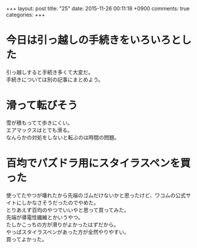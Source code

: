 +++
layout: post
title: "25"
date: 2015-11-26 00:11:18 +0900
comments: true
categories: 
+++

今日は引っ越しの手続きをいろいろとした
===
引っ越しすると手続き多くて大変だ。  
手続きについては別の記事にまとめよう。

滑って転びそう
===
雪が積もってて歩きにくい。  
エアマックスはとても滑る。  
なんらかの対処をしないと転ぶのは時間の問題。

百均でパズドラ用にスタイラスペンを買った
===
使ってたやつが壊れたから先端のゴムだけないかと思ったけど、ワコムの公式サイトにしかなさそうだったのでやめた。  
とりあえず百均のやつでいいやと思って買ってみた。  
先端が導電性繊維とかいうやつ。  
たしかこっちの方が滑りがよかったはずだから。  
やっぱスタイラスペンがあった方が全然やりやすい。  
買ってよかった。
